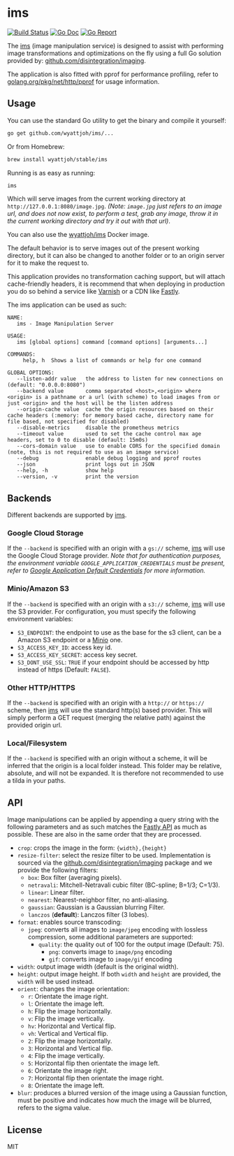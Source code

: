 # ims

[![Build Status](https://travis-ci.org/wyattjoh/ims.svg?branch=master)](https://travis-ci.org/wyattjoh/ims)
[![Go Doc](https://godoc.org/github.com/wyattjoh/ims/lib?status.svg)](http://godoc.org/github.com/wyattjoh/ims/lib)
[![Go Report](https://goreportcard.com/badge/github.com/wyattjoh/ims)](https://goreportcard.com/report/github.com/wyattjoh/ims)

The [ims](https://github.com/wyattjoh/ims) (image manipulation service) is
designed to assist with performing image transformations and optimizations on
the fly using a full Go solution provided by:
[github.com/disintegration/imaging](https://github.com/disintegration/imaging).

The application is also fitted with pprof for performance profiling, refer to
[golang.org/pkg/net/http/pprof](https://golang.org/pkg/net/http/pprof/) for
usage information.

## Usage

You can use the standard Go utility to get the binary and compile it yourself:

```bash
go get github.com/wyattjoh/ims/...
```

Or from Homebrew:

```bash
brew install wyattjoh/stable/ims
```

Running is as easy as running:

```bash
ims
```

Which will serve images from the current working directory at
`http://127.0.0.1:8080/image.jpg`. _(Note: `image.jpg` just refers to an image
url, and does not now exist, to perform a test, grab any image, throw it in the
current working directory and try it out with that url)_.

You can also use the [wyattjoh/ims](https://hub.docker.com/r/wyattjoh/ims/)
Docker image.

The default behavior is to serve images out of the present working directory,
but it can also be changed to another folder or to an origin server for it to
make the request to.

This application provides no transformation caching support, but will attach
cache-friendly headers, it is recommend that when deploying in production you
do so behind a service like [Varnish](https://www.varnish-cache.org/) or a CDN
like [Fastly](https://www.fastly.com/).

The ims application can be used as such:

```
NAME:
   ims - Image Manipulation Server

USAGE:
   ims [global options] command [command options] [arguments...]

COMMANDS:
     help, h  Shows a list of commands or help for one command

GLOBAL OPTIONS:
   --listen-addr value   the address to listen for new connections on (default: "0.0.0.0:8080")
   --backend value       comma separated <host>,<origin> where <origin> is a pathname or a url (with scheme) to load images from or just <origin> and the host will be the listen address
   --origin-cache value  cache the origin resources based on their cache headers (:memory: for memory based cache, directory name for file based, not specified for disabled)
   --disable-metrics     disable the prometheus metrics
   --timeout value       used to set the cache control max age headers, set to 0 to disable (default: 15m0s)
   --cors-domain value   use to enable CORS for the specified domain (note, this is not required to use as an image service)
   --debug               enable debug logging and pprof routes
   --json                print logs out in JSON
   --help, -h            show help
   --version, -v         print the version
```

## Backends

Different backends are supported by [ims](https://github.com/wyattjoh/ims).

### Google Cloud Storage

If the `--backend` is specified with an origin with a `gs://` scheme,
[ims](https://github.com/wyattjoh/ims) will use the Google Cloud Storage
provider. _Note that for authentication purposes, the environment variable
`GOOGLE_APPLICATION_CREDENTIALS` must be present, refer to
[Google Application Default Credentials](https://developers.google.com/identity/protocols/application-default-credentials)
for more information._

### Minio/Amazon S3

If the `--backend` is specified with an origin with a `s3://` scheme,
[ims](https://github.com/wyattjoh/ims) will use the S3 provider. For
configuration, you must specify the following environment variables:

- `S3_ENDPOINT`: the endpoint to use as the base for the s3 client, can be a Amazon S3 endpoint or
	a [Minio](https://www.minio.io/) one.
- `S3_ACCESS_KEY_ID`: access key id.
- `S3_ACCESS_KEY_SECRET`: access key secret.
- `S3_DONT_USE_SSL`: `TRUE` if your endpoint should be accessed by http instead of https (Default: `FALSE`).

### Other HTTP/HTTPS

If the `--backend` is specified with an origin with a `http://` or `https://`
scheme, then [ims](https://github.com/wyattjoh/ims) will use the standard
http(s) based provider. This will simply perform a GET request (merging the
relative path) against the provided origin url.

### Local/Filesystem

If the `--backend` is specified with an origin without a scheme, it will be
inferred that the origin is a local folder instead. This folder may be relative,
absolute, and will not be expanded. It is therefore not recommended to use a
tilda in your paths.

## API

Image manipulations can be applied by appending a query string with the following parameters and as
such matches the [Fastly API](https://docs.fastly.com/api/imageopto) as much as possible. These are also in the same order that they are processed.

- `crop`: crops the image in the form: `{width},{height}`
- `resize-filter`: select the resize filter to be used. Implementation is sourced via the [github.com/disintegration/imaging](https://github.com/disintegration/imaging) package and we provide the following filters:
  - `box`: Box filter (averaging pixels).
  - `netravali`: Mitchell-Netravali cubic filter (BC-spline; B=1/3; C=1/3).
  - `linear`: Linear filter.
  - `nearest`: Nearest-neighbor filter, no anti-aliasing.
  - `gaussian`: Gaussian is a Gaussian blurring Filter.
  - `lanczos` (**default**): Lanczos filter (3 lobes).
- `format`: enables source transcoding:
  - `jpeg`: converts all images to `image/jpeg` encoding with lossless compression, some additional parameters are supported:
    - `quality`: the quality out of 100 for the output image (Default: 75).
      - `png`: converts image to `image/png` encoding
      - `gif`: converts image to `image/gif` encoding
- `width`: output image width (default is the original width).
- `height`: output image height. If both `width` and `height` are provided, the
  `width` will be used instead.
- `orient`: changes the image orientation:
  - `r`: Orientate the image right.
  - `l`: Orientate the image left.
  - `h`: Flip the image horizontally.
  - `v`: Flip the image vertically.
  - `hv`: Horizontal and Vertical flip.
  - `vh`: Vertical and Vertical flip.
  - `2`: Flip the image horizontally.
  - `3`: Horizontal and Vertical flip.
  - `4`: Flip the image vertically.
  - `5`: Horizontal flip then orientate the image left.
  - `6`: Orientate the image right.
  - `7`: Horizontal flip then orientate the image right.
  - `8`: Orientate the image left.
- `blur`: produces a blurred version of the image using a Gaussian function,
  must be positive and indicates how much the image will be blurred, refers to
  the sigma value.

## License

MIT
